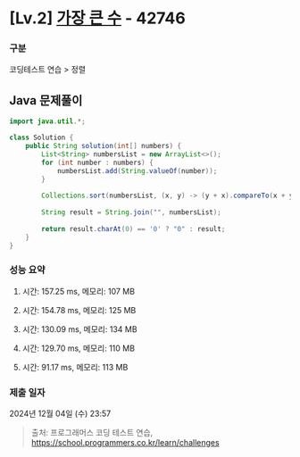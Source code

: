 # [Lv.2] [가장 큰 수](https://programmers.co.kr/) - 42746 

### 구분

코딩테스트 연습 > 정렬

## Java 문제풀이

```java
import java.util.*;

class Solution {
    public String solution(int[] numbers) {
        List<String> numbersList = new ArrayList<>();
        for (int number : numbers) {
            numbersList.add(String.valueOf(number));
        }
        
        Collections.sort(numbersList, (x, y) -> (y + x).compareTo(x + y));
        
        String result = String.join("", numbersList);
        
        return result.charAt(0) == '0' ? "0" : result;
    }
}
```

### 성능 요약

1. 시간: 157.25 ms, 메모리: 107 MB

2. 시간: 154.78 ms, 메모리: 125 MB
3. 시간: 130.09 ms, 메모리: 134 MB
4. 시간: 129.70 ms, 메모리: 110 MB
5. 시간: 91.17 ms, 메모리: 113 MB

### 제출 일자

2024년 12월 04일 (수) 23:57

> 출처: 프로그래머스 코딩 테스트 연습, https://school.programmers.co.kr/learn/challenges